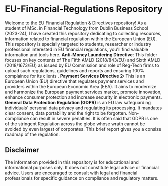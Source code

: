 # EU-Financial-Regulations Repository
Welcome to the EU Financial Regulation & Directives repository! As a student of MSc. in Financial Technology from Dublin Business School (2023-24), I have created this repository dedicating to collecting resources, information related to financial regulation within the European Union (EU). This repository is specially targeted to students, researcher or industry professional interested in EU financial regulations, you'll find valuable information and tools here.
**Anti-Money Laundering Directive**: This folder focuses on key contents of The Fifth AMLD (2018/843/EU) and Sixth AMLD (2018/1673/EU) as issued by EU Commission and role of Reg-Tech firms to upload such regulations, guidelines and reports and ensuring 100% complaince for its clients .
**Payment Services Directive 2:** This is an European Union (EU) directive that regulates payment services and providers within the European Economic Area (EEA). It aims to modernize and harmonize the European payment services market, promote innovation, enhance consumer protection and increase security in electronic payments.
**General Data Protection Regulation (GDPR)** is an EU law safeguarding individuals' personal data privacy and regulating its processing. It mandates clear consent, data portability and the right to be forgotten. Non-compliance can result in severe penalties. It is often said that GDPR is one of the stringent Regulation across the globe whose wrath cannot be avoided by even largest of corporates. This brief report gives you a consize roadmap of the regulation.



## Disclaimer

The information provided in this repository is for educational and informational purposes only. It does not constitute legal advice or financial advice. Users are encouraged to consult with legal and financial professionals for specific guidance on compliance and regulatory matters.
